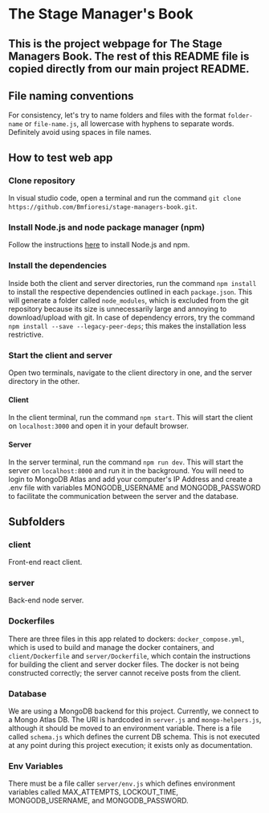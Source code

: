 # The Stage Manager's Book

## This is the project webpage for The Stage Managers Book. The rest of this README file is copied directly from our main project README. 

## File naming conventions
For consistency, let's try to name folders and files with the format `folder-name` or `file-name.js`, all lowercase with hyphens to separate words. Definitely avoid using spaces in file names.

## How to test web app

### Clone repository

In visual studio code, open a terminal and run the command `git clone https://github.com/Bmfioresi/stage-managers-book.git`.

### Install Node.js and node package manager (npm)
Follow the instructions [here](https://docs.npmjs.com/downloading-and-installing-node-js-and-npm) to install Node.js and npm.

### Install the dependencies
Inside both the client and server directories, run the command `npm install` to install the respective dependencies outlined in each `package.json`. This will generate a folder called `node_modules`, which is excluded from the git repository because its size is unnecessarily large and annoying to download/upload with git. In case of dependency errors, try the command `npm install --save --legacy-peer-deps`; this makes the installation less restrictive.

### Start the client and server
Open two terminals, navigate to the client directory in one, and the server directory in the other.
#### Client
In the client terminal, run the command `npm start`. This will start the client on `localhost:3000` and open it in your default browser.
#### Server
In the server terminal, run the command `npm run dev`. This will start the server on `localhost:8000` and run it in the background.
You will need to login to MongoDB Atlas and add your computer's IP Address and create a .env file with variables MONGODB_USERNAME and MONGODB_PASSWORD to facilitate the communication between the server and the database.

## Subfolders

### client
Front-end react client.

### server
Back-end node server.

### Dockerfiles
There are three files in this app related to dockers: `docker_compose.yml`, which is used to build and manage the docker containers, and `client/Dockerfile` and `server/Dockerfile`, which contain the instructions for building the client and server docker files. The docker is not being constructed correctly; the server cannot receive posts from the client.

### Database
We are using a MongoDB backend for this project. Currently, we connect to a Mongo Atlas DB. The URI is hardcoded in `server.js` and `mongo-helpers.js`, although it should be moved to an environment variable. There is a file called `schema.js` which defines the current DB schema. This is not executed at any point during this project execution; it exists only as documentation.

### Env Variables
There must be a file caller `server/env.js` which defines environment variables called MAX_ATTEMPTS, LOCKOUT_TIME, MONGODB_USERNAME, and MONGODB_PASSWORD.
